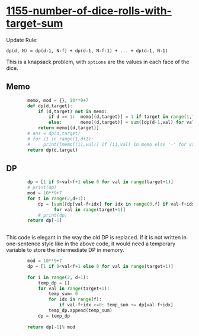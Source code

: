 # [1155-number-of-dice-rolls-with-target-sum](https://leetcode.com/problems/number-of-dice-rolls-with-target-sum/)
Update Rule:

`dp(d, N) = dp(d-1, N-f) + dp(d-1, N-f-1) + ... + dp(d-1, N-1)`

This is a knapsack problem, with `options` are the values in each face of the dice.



## Memo

```python
        memo, mod = {}, 10**9+7
        def dp(d,target):
            if (d,target) not in memo:
                if d == 1:  memo[(d,target)] = 1 if target in range(1,f+1) else 0
                else:       memo[(d,target)] = sum([dp(d-1,val) for val in range(target-f,target) if val>0])%mod
            return memo[(d,target)]
        # ans = dp(d,target)
        # for i1 in range(1,d+1):
        #     print([memo[(i1,val)] if (i1,val) in memo else '-' for val in range(1,target+1)])
        return dp(d,target)
```

## DP

```python
        dp = [1 if 0<val<f+1 else 0 for val in range(target+1)] 
        # print(dp)
        mod = 10**9+7
        for t in range(2,d+1):
            dp = [sum([dp[val-f+idx] for idx in range(0,f) if val-f+idx>=0]) %mod
                  for val in range(target+1)]
            # print(dp)
        return dp[-1]
        
```
This code is elegant in the way the old DP is replaced. If it is not written in one-sentence style like in the above code, it would need a temporary variable to store the intermediate DP in memory. 

```python
        mod = 10**9+7
        dp = [1 if 0<val<f+1 else 0 for val in range(target+1)]
        
        for i in range(2, d+1):
            temp_dp = []
            for val in range(target+1):
                temp_sum= 0
                for idx in range(f):
                    if val-f+idx >=0: temp_sum += dp[val-f+idx] 
                temp_dp.append(temp_sum)
            dp = temp_dp
            
        return dp[-1]% mod
```
